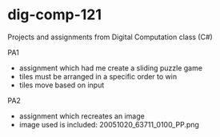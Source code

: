 # dig-comp-121
Projects and assignments from Digital Computation class (C#)

PA1
- assignment which had me create a sliding puzzle game
- tiles must be arranged in a specific order to win
- tiles move based on input

PA2
- assignment which recreates an image
- image used is included: 20051020_63711_0100_PP.png
